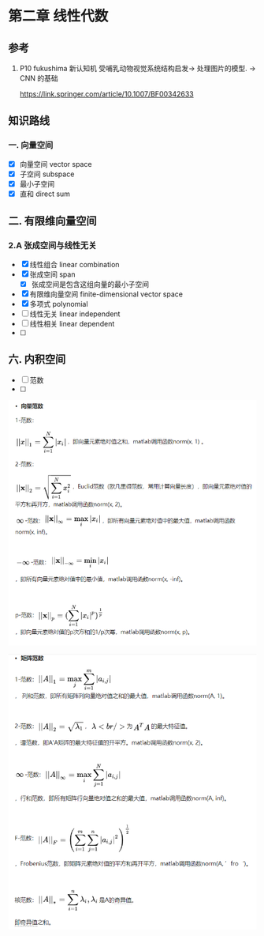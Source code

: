 # 第二章 线性代数

## 参考

1. P10 fukushima 新认知机 受哺乳动物视觉系统结构启发-> 处理图片的模型. -> CNN 的基础 

	https://link.springer.com/article/10.1007/BF00342633

## 知识路线

### 一. 向量空间

- [x] 向量空间 vector space
- [x] 子空间 subspace
- [x] 最小子空间 
- [x] 直和 direct sum

## 二. 有限维向量空间

### 2.A 张成空间与线性无关

- [x] 线性组合 linear combination
- [x] 张成空间 span 
  - [x] 张成空间是包含这组向量的最小子空间
- [x] 有限维向量空间 finite-dimensional vector space
- [x] 多项式 polynomial
- [ ] 线性无关 linear independent
- [ ] 线性相关 linear dependent
- [ ] 

## 六. 内积空间

- [ ] 范数
- [ ] 



![向量范数](../../../../MyDaily/assets/向量范数.jpg)

![矩阵范数](../../../../MyDaily/assets/矩阵范数.jpg)



